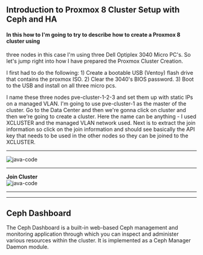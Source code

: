 ## Introduction to Proxmox 8 Cluster Setup with Ceph and HA

#### In this how to I'm going to try to describe how to create a Proxmox 8 cluster using
three nodes in this case I'm using three Dell Optiplex 3040 Micro PC's. So let's jump right into how I have prepared the Proxmox Cluster Creation.

I first had to do the following:  1) Create a bootable USB (Ventoy) flash drive that contains the proxmox ISO. 2) Clear the 3040's BIOS password. 3) Boot to the USB and install on all three micro pcs.
 
I name these three nodes pve-cluster-1-2-3 and set them up with static IPs on a managed VLAN. I'm going to use pve-cluster-1 as the master of the cluster. Go to the Data Center and then we're gonna click on cluster and then we're going to create a cluster. Here the name can be anything - I used XCLUSTER and the managed VLAN network used. Next is to extract the join information so click on the join information and should see basically the API key that needs to be used in the other nodes so they can be joined to the XCLUSTER.

---

![java-code](https://raw.githubusercontent.com/rBums/cheat-sheets/main/server_management/proxmox/ceph/images/ceph-01.png)<hr>
<b>Join Cluster</b><br>
![java-code](https://raw.githubusercontent.com/rBums/cheat-sheets/main/server_management/proxmox/ceph/images/ceph-01.png)<hr>

---

## Ceph Dashboard

  The Ceph Dashboard is a built-in web-based Ceph management and monitoring application through which you can inspect and administer various resources within the cluster. It is implemented as a Ceph Manager Daemon module.